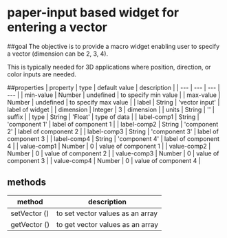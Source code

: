 # paper-input based widget for entering a vector

##goal
The objective is to provide a macro widget enabling user to specify a vector (dimension can be 2, 3, 4).

This is typically needed for 3D applications where position, direction, or color inputs are needed.

##properties
| property | type | default value | description |
| --- | --- | --- | --- |
| min-value | Number | undefined | to specify min value |
| max-value | Number | undefined | to specify max value |
| label | String | 'vector input' | label of widget |
| dimension | Integer | 3 | dimension |
| units | String | '' | suffix |
| type | String | 'Float' | type of data |
| label-comp1 | String | 'component 1' | label of component 1 |
| label-comp2 | String | 'component 2' | label of component 2 |
| label-comp3 | String | 'component 3' | label of component 3 |
| label-comp4 | String | 'component 4' | label of component 4 |
| value-comp1 | Number | 0 | value of component 1 |
| value-comp2 | Number | 0 | value of component 2 |
| value-comp3 | Number | 0 | value of component 3 |
| value-comp4 | Number | 0 | value of component 4 |

## methods
| method | description |
| --- | --- |
|setVector ()|to set vector values as an array|
|getVector ()|to get vector values as an array|
